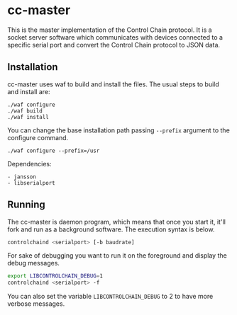 cc-master
=========

This is the master implementation of the Control Chain protocol. It is a socket server software
which communicates with devices connected to a specific serial port and convert the Control Chain
protocol to JSON data.

Installation
------------

cc-master uses waf to build and install the files. The usual steps to build and install are:

    ./waf configure
    ./waf build
    ./waf install

You can change the base installation path passing `--prefix` argument to the configure command.

    ./waf configure --prefix=/usr


Dependencies:

    - jansson
    - libserialport


Running
-------

The cc-master is daemon program, which means that once you start it, it'll fork and run as a
background software. The execution syntax is below.

```bash
controlchaind <serialport> [-b baudrate]
```

For sake of debugging you want to run it on the foreground and display the debug messages.

```bash
export LIBCONTROLCHAIN_DEBUG=1
controlchaind <serialport> -f
```

You can also set the variable `LIBCONTROLCHAIN_DEBUG` to 2 to have more verbose messages.

